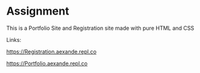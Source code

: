 # Assignment
This is a Portfolio Site and Registration site made with pure HTML and CSS

Links:

https://Registration.aexande.repl.co

https://Portfolio.aexande.repl.co

